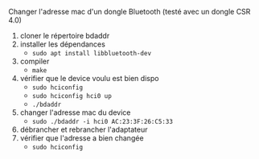 Changer l'adresse mac d'un dongle Bluetooth (testé avec un dongle CSR 4.0)
1. cloner le répertoire bdaddr
1. installer les dépendances  
   - <code>sudo apt install libbluetooth-dev</code>
1. compiler 
   - <code>make</code>
1. vérifier que le device voulu est bien dispo
   - <code>sudo hciconfig</code>
   - <code>sudo hciconfig hci0 up</code>
   - <code>./bdaddr</code>
1. changer l'adresse mac du device
   - <code>sudo ./bdaddr -i hci0 AC:23:3F:26:C5:33</code>
1. débrancher et rebrancher l'adaptateur
1. vérifier que l'adresse a bien changée
   - <code>sudo hciconfig</code>
  
